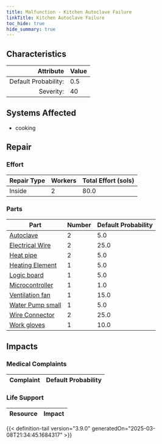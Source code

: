 ```yaml
---
title: Malfunction - Kitchen Autoclave Failure
linkTitle: Kitchen Autoclave Failure
toc_hide: true
hide_summary: true
---
```

<!-- This is generated by the MarsSim HelpGenertor, do not edit. -->

## Characteristics

| Attribute      | Value |
|--------:|:------|
|Default Probability:|0.5|
|Severity:|40|

## Systems Affected 
- cooking

## Repair

### Effort
|Repair Type|Workers|Total Effort (sols)|
|---|---|---|
|Inside|2|80.0|

### Parts
|Part|Number|Default Probability|
|---|---|---|
|[Autoclave](/docs/definitions/part/autoclave)|2|5.0|
|[Electrical Wire](/docs/definitions/part/electrical-wire)|2|25.0|
|[Heat pipe](/docs/definitions/part/heat-pipe)|2|5.0|
|[Heating Element](/docs/definitions/part/heating-element)|1|5.0|
|[Logic board](/docs/definitions/part/logic-board)|1|5.0|
|[Microcontroller](/docs/definitions/part/microcontroller)|1|1.0|
|[Ventilation fan](/docs/definitions/part/ventilation-fan)|1|15.0|
|[Water Pump small](/docs/definitions/part/water-pump-small)|1|5.0|
|[Wire Connector](/docs/definitions/part/wire-connector)|2|25.0|
|[Work gloves](/docs/definitions/part/work-gloves)|1|10.0|

## Impacts

### Medical Complaints
|Complaint|Default Probability|
|---|---|

### Life Support
|Resource|Impact|
|---|---|


{{< definition-tail version="3.9.0" generatedOn="2025-03-08T21:34:45.1684317" >}}

